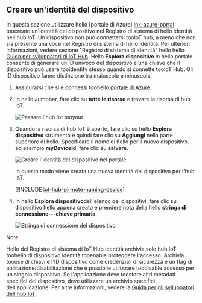 ## <a name="create-a-device-identity"></a>Creare un'identità del dispositivo

In questa sezione utilizzare hello [portale di Azure] [ lnk-azure-portal] toocreate un'identità del dispositivo nel Registro di sistema di hello identità nell'hub IoT. Un dispositivo non può connettersi tooIoT hub, a meno che non sia presente una voce nel Registro di sistema di hello identità. Per ulteriori informazioni, vedere sezione "Registro di sistema di identità" hello hello [Guida per sviluppatori di IoT Hub][lnk-devguide-identity]. Hello **Esplora dispositivo** in hello portale consente di generare un ID univoco del dispositivo e una chiave che il dispositivo può usare tooidentify stesso quando si connette tooIoT Hub. Gli ID dispositivo fanno distinzione tra maiuscole e minuscole.

1. Assicurarsi che si è connessi toohello [portale di Azure][lnk-azure-portal].

1. In hello Jumpbar, fare clic su **tutte le risorse** e trovare la risorsa di hub IoT.

    ![Passare l'hub Iot tooyour][img-find-iothub]

1. Quando la risorsa di hub IoT è aperto, fare clic su hello **Esplora dispositivo** strumento e quindi fare clic su **Aggiungi** nella parte superiore di hello. Specificare il nome di hello per il nuovo dispositivo, ad esempio **myDeviceId**, fare clic su **salvare**.

    ![Creare l'identità del dispositivo nel portale][img-create-device]

   In questo modo viene creata una nuova identità del dispositivo per l'hub IoT.

   [!INCLUDE [iot-hub-pii-note-naming-device](iot-hub-pii-note-naming-device.md)]

1. In hello **Esplora dispositivo**dell'elenco dei dispositivi, fare clic su dispositivo hello appena creato e prendere nota della hello **stringa di connessione---chiave primaria**. 

    ![Stringa di connessione del dispositivo][img-connection-string]

> [!NOTE]
> Hello del Registro di sistema di IoT Hub identità archivia solo hub IoT toohello di dispositivo identità tooenable proteggere l'accesso. Archivia toouse di chiavi e l'ID dispositivo come credenziali di sicurezza e un flag di abilitazione/disabilitazione che è possibile utilizzare toodisable accesso per un singolo dispositivo. Se l'applicazione deve toostore altri metadati specifici del dispositivo, deve utilizzare un archivio specifici dell'applicazione. Per altre informazioni, vedere la [Guida per gli sviluppatori dell'hub IoT][lnk-devguide-identity].

<!-- Images. -->
[img-find-iothub]: ./media/iot-hub-get-started-create-device-identity-portal/find-iothub.png
[img-create-device]: ./media/iot-hub-get-started-create-device-identity-portal/create-identity-portal.png
[img-connection-string]: ./media/iot-hub-get-started-create-device-identity-portal/device-connection-string.png


<!-- Links -->
[lnk-azure-portal]: https://portal.azure.com
[lnk-devguide-identity]: ../articles/iot-hub/iot-hub-devguide-identity-registry.md

